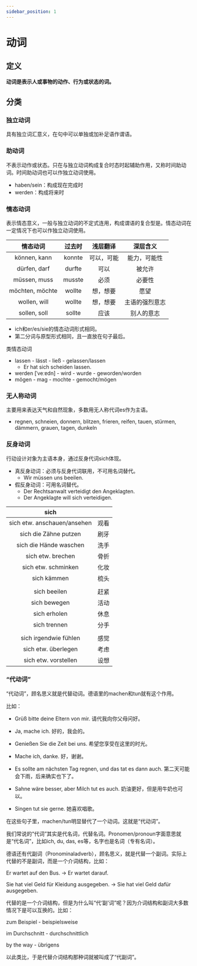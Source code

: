 ```yaml
---
sidebar_position: 1
---
```


# 动词

## 定义

**动词是表示人或事物的动作、行为或状态的词。**

## 分类

### 独立动词

具有独立词汇意义，在句中可以单独或加补足语作谓语。

### 助动词

不表示动作或状态。只在与独立动词构成复合时态时起辅助作用，又称时间助动词。时间助动词也可以作独立动词使用。

* haben/sein：构成现在完成时
* werden：构成将来时

### 情态动词

表示情态意义，一般与独立动词的不定式连用，构成谓语的复合型是。情态动词在一定情况下也可以作独立动词使用。

|    情态动词     | 过去时 |  浅层翻译  |    深层含义    |
| :-------------: | :----: | :--------: | :------------: |
|  können, kann   | konnte | 可以，可能 |  能力，可能性  |
|  dürfen, darf   | durfte |    可以    |     被允许     |
|  müssen, muss   | musste |    必须    |     必要性     |
| möchten, möchte | wollte |  想，想要  |      愿望      |
|  wollen, will   | wollte |  想，想要  | 主语的强烈意志 |
|  sollen, soll   | sollte |    应该    |   别人的意志   |

* ich和er/es/sie的情态动词形式相同。
* 第二分词与原型形式相同，且一直放在句子最后。

类情态动词

* lassen - lässt - ließ -  gelassen/lassen
  * Er hat sich scheiden lassen.
* werden [ˈveːɐdn] - wird - wurde - geworden/worden
* mögen - mag - mochte - gemocht/mögen

### 无人称动词

主要用来表达天气和自然现象，多数用无人称代词es作为主语。

* regnen, schneien, donnern, blitzen, frieren, reifen, tauen, stürmen, dämmern, grauen, tagen, dunkeln

### 反身动词

行动设计对象为主语本身，通过反身代词sich体现。

* 真反身动词：必须与反身代词联用，不可用名词替代。
  * Wir müssen uns beeilen.
* 假反身动词：可用名词替代。
  * Der Rechtsanwalt verteidigt den Angeklagten.
  * Der Angeklagte will sich verteidigen.

|            sich             |      |
| :-------------------------: | :--: |
| sich etw. anschauen/ansehen | 观看 |
|    sich die Zähne putzen    | 刷牙 |
|   sich die Hände waschen    | 洗手 |
|      sich etw. brechen      | 骨折 |
|     sich etw. schminken     | 化妆 |
|         sich kämmen         | 梳头 |
|                             |      |
|        sich beeilen         | 赶紧 |
|        sich bewegen         | 活动 |
|        sich erholen         | 休息 |
|        sich trennen         | 分手 |
|                             |      |
|    sich irgendwie fühlen    | 感觉 |
|     sich etw. überlegen     | 考虑 |
|    sich etw. vorstellen     | 设想 |

### “代动词”

“代动词”，顾名思义就是代替动词。德语里的machen和tun就有这个作用。


比如：


- Grüß bitte deine Eltern von mir. 请代我向你父母问好。

- Ja, mache ich. 好的，我会的。


- Genießen Sie die Zeit bei uns. 希望您享受在这里的时光。

- Mache ich, danke. 好，谢谢。
- Es sollte am nächsten Tag regnen, und das tat es dann auch. 第二天可能会下雨，后来确实也下了。
- Sahne wäre besser, aber Milch tut es auch. 奶油更好，但是用牛奶也可以。
- Singen tut sie gerne. 她喜欢唱歌。


在这些句子里，machen/tun明显替代了一个动词。这就是“代动词”。


我们常说的“代词”其实是代名词，代替名词。Pronomen/pronoun字面意思就是“代名词”，比如ich, du, das, es等，名字也是名词（专有名词）。


德语还有代副词（Pronominaladverb），顾名思义，就是代替一个副词。实际上代替的不是副词，而是一个介词结构，比如：


Er wartet auf den Bus. → Er wartet darauf.

Sie hat viel Geld für Kleidung ausgegeben. → Sie hat viel Geld dafür ausgegeben.


代替的是一个介词结构，但是为什么叫“代‘副’词”呢？因为介词结构和副词大多数情况下是可以互换的。比如：


zum Beispiel - beispielsweise

im Durchschnitt - durchschnittlich

by the way - übrigens


以此类比，于是代替介词结构那种词就被叫成了“代副词”。
